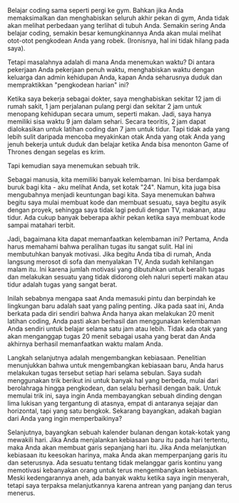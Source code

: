 Belajar coding sama seperti pergi ke gym. Bahkan jika Anda memaksimalkan dan menghabiskan seluruh akhir pekan di gym, Anda tidak akan melihat perbedaan yang terlihat di tubuh Anda. Semakin sering Anda belajar coding, semakin besar kemungkinannya Anda akan mulai melihat otot-otot pengkodean Anda yang robek. (Ironisnya, hal ini tidak hilang pada saya).

Tetapi masalahnya adalah di mana Anda menemukan waktu? Di antara pekerjaan Anda pekerjaan penuh waktu, menghabiskan waktu dengan keluarga dan admin kehidupan Anda, kapan Anda seharusnya duduk dan mempraktikkan "pengkodean harian" ini?

Ketika saya bekerja sebagai dokter, saya menghabiskan sekitar 12 jam di rumah sakit, 1 jam perjalanan pulang pergi dan sekitar 2 jam untuk menopang kehidupan secara umum, seperti makan. Jadi, saya hanya memiliki sisa waktu 9 jam dalam sehari. Secara teoritis, 2 jam dapat dialokasikan untuk latihan coding dan 7 jam untuk tidur. Tapi tidak ada yang lebih sulit daripada mencoba meyakinkan otak Anda yang otak Anda yang jenuh bekerja untuk duduk dan belajar ketika Anda bisa menonton Game of Thrones dengan segelas es krim.

Tapi kemudian saya menemukan sebuah trik.

Sebagai manusia, kita memiliki banyak kelembaman. Ini bisa berdampak buruk bagi kita - aku melihat Anda, set kotak "24". Namun, kita juga bisa mengubahnya menjadi keuntungan bagi kita. Saya menemukan bahwa begitu saya mulai membuat kode dan membuat sesuatu, saya begitu asyik dengan proyek, sehingga saya tidak lagi peduli dengan TV, makanan, atau tidur. Ada cukup banyak beberapa akhir pekan ketika saya membuat kode sampai matahari terbit.

Jadi, bagaimana kita dapat memanfaatkan kelembaman ini? Pertama, Anda harus memahami bahwa peralihan tugas itu sangat sulit. Hal ini membutuhkan banyak motivasi. Jika begitu Anda tiba di rumah, Anda langsung merosot di sofa dan menyalakan TV, Anda sudah kehilangan malam itu. Ini karena jumlah motivasi yang dibutuhkan untuk beralih tugas dan melakukan sesuatu yang tidak didorong oleh naluri seperti makan atau tidur adalah tugas yang sangat berat.

Inilah sebabnya mengapa saat Anda memasuki pintu dan berpindah ke lingkungan baru adalah saat yang paling penting. Jika pada saat ini, Anda berkata pada diri sendiri bahwa Anda hanya akan melakukan 20 menit latihan coding, Anda pasti akan berhasil dan menggunakan kelembaman Anda sendiri untuk belajar selama satu jam atau lebih. Tidak ada otak yang akan menganggap tugas 20 menit sebagai usaha yang berat dan Anda akhirnya berhasil memanfaatkan waktu malam Anda.

Langkah selanjutnya adalah mengembangkan kebiasaan. Penelitian menunjukkan bahwa untuk mengembangkan kebiasaan baru, Anda harus melakukan tugas tersebut setiap hari selama sebulan. Saya sudah menggunakan trik berikut ini untuk banyak hal yang berbeda, mulai dari berolahraga hingga pengkodean, dan selalu berhasil dengan baik. Untuk memulai trik ini, saya ingin Anda membayangkan sebuah dinding dengan lima lukisan yang tergantung di atasnya, empat di antaranya sejajar dan horizontal, tapi yang satu bengkok. Sekarang bayangkan, adakah bagian dari Anda yang ingin memperbaikinya?

Selanjutnya, bayangkan sebuah kalender bulanan dengan kotak-kotak yang mewakili hari. Jika Anda menjalankan kebiasaan baru itu pada hari tertentu, maka Anda akan membuat garis sepanjang hari itu. Jika Anda melanjutkan kebiasaan itu keesokan harinya, maka Anda akan memperpanjang garis itu dan seterusnya. Ada sesuatu tentang tidak melanggar garis kontinu yang memotivasi kebanyakan orang untuk terus mengembangkan kebiasaan. Meski kedengarannya aneh, ada banyak waktu ketika saya ingin menyerah, tetapi saya terpaksa melanjutkannya karena antrean yang panjang dan terus menerus.